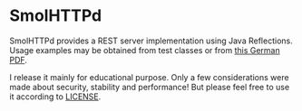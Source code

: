 # SmolHTTPd
SmolHTTPd provides a REST server implementation using Java Reflections. Usage examples may be obtained from test classes or from [this German PDF](smolhttpd.pdf).

I release it mainly for educational purpose. Only a few considerations were made about security, stability and performance! But please feel free to use it according to [LICENSE](LICENSE).
